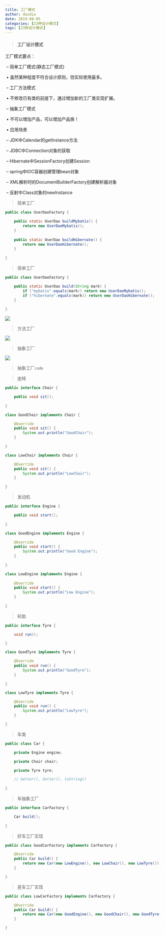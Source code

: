 ```yaml
---
title: 工厂模式
author: doudio
date: 2019-08-05
categories: [23种设计模式]
tags: [23种设计模式]
---
```


> #### 工厂设计模式

工厂模式要点：

​	– 简单工厂模式(静态工厂模式)

​		• 虽然某种程度不符合设计原则，但实际使用最多。

​	– 工厂方法模式

​		• 不修改已有类的前提下，通过增加新的工厂类实现扩展。

​	– 抽象工厂模式

​		• 不可以增加产品，可以增加产品族！

​		• 应用场景

​			– JDK中Calendar的getInstance方法

​			– JDBC中Connection对象的获取

​			– Hibernate中SessionFactory创建Session

​			– spring中IOC容器创建管理bean对象

​			– XML解析时的DocumentBuilderFactory创建解析器对象

​			– 反射中Class对象的newInstance

> 简单工厂

```java
public class UserDaoFactory {

	public static UserDao buildMybatis() {
		return new UserDaoMybatis();
	}
    
    public static UserDao buildHibernate() {
		return new UserDaoHibernate();
	}
	
}
```

> 简单工厂

```java
public class UserDaoFactory {

	public static UserDao build(String mark) {
		if ("mybatis".equals(mark)) return new UserDaoMybatis();
		if ("hibernate".equals(mark)) return new UserDaoHibernate();
	}
    
}
```

![](https://raw.githubusercontent.com/doudio/note/master/23种设计模式/img/SimplenessFactory.png)

> 方法工厂



![](https://raw.githubusercontent.com/doudio/note/master/23种设计模式/img/MethodFactory.png)

> 抽象工厂

![](https://raw.githubusercontent.com/doudio/note/master/23种设计模式/img/AbstractFactory.png)

> 抽象工厂`code`

> 座椅

```java
public interface Chair {

	public void sit();
	
}

class GoodChair implements Chair {

	@Override
	public void sit() {
		System.out.println("GoodChair");
	}

}

class LowChair implements Chair {

	@Override
	public void sit() {
		System.out.println("LowChair");
	}

}
```

> 发动机

```java
public interface Engine {

	public void start();
	
}

class GoodEngine implements Engine {

	@Override
	public void start() {
		System.out.println("Good Engine");
	}
	
}

class LowEngine implements Engine {
	
	@Override
	public void start() {
		System.out.println("Low Engine");
	}
	
}
```

> 轮胎

```java
public interface Tyre {

	void run();

}

class GoodTyre implements Tyre {

	@Override
	public void run() {
		System.out.println("GoodTyre");
	}

}

class LowTyre implements Tyre {

	@Override
	public void run() {
		System.out.println("LowTyre");
	}

}
```

> 车类

```java
public class Car {

	private Engine engine;

	private Chair chair;

	private Tyre tyre;

	// Getter(), Setter(), toString()
    
}
```

> 车抽象工厂

```java
public interface CarFactory {

	Car build();
	
}
```

> 好车工厂实现

```java
public class GoodCarFactory implements CarFactory {

	@Override
	public Car build() {
		return new Car(new LowEngine(), new LowChair(), new LowTyre());
	}

}
```

> 差车工厂实现

```java
public class LowCarFactory implements CarFactory {

	@Override
	public Car build() {
		return new Car(new GoodEngine(), new GoodChair(), new GoodTyre());
	}

}
```

